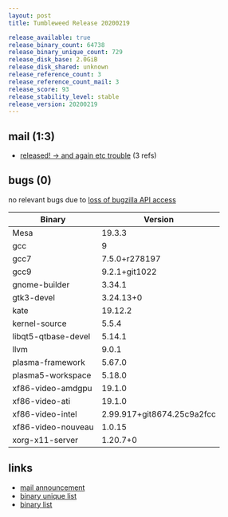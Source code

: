 ```yaml
---
layout: post
title: Tumbleweed Release 20200219

release_available: true
release_binary_count: 64738
release_binary_unique_count: 729
release_disk_base: 2.0GiB
release_disk_shared: unknown
release_reference_count: 3
release_reference_count_mail: 3
release_score: 93
release_stability_level: stable
release_version: 20200219
---
```


## mail (1:3)

- [released! -> and again etc trouble](https://lists.opensuse.org/opensuse-factory/2020-02/msg00446.html) (3 refs)

## bugs (0)

<!--more-->

no relevant bugs due to [loss of bugzilla API access](https://bugzilla.opensuse.org/show_bug.cgi?id=1157722)

Binary | Version
--- | ---
Mesa | 19.3.3
gcc | 9
gcc7 | 7.5.0+r278197
gcc9 | 9.2.1+git1022
gnome-builder | 3.34.1
gtk3-devel | 3.24.13+0
kate | 19.12.2
kernel-source | 5.5.4
libqt5-qtbase-devel | 5.14.1
llvm | 9.0.1
plasma-framework | 5.67.0
plasma5-workspace | 5.18.0
xf86-video-amdgpu | 19.1.0
xf86-video-ati | 19.1.0
xf86-video-intel | 2.99.917+git8674.25c9a2fcc
xf86-video-nouveau | 1.0.15
xorg-x11-server | 1.20.7+0

## links

- [mail announcement](https://lists.opensuse.org/opensuse-factory/2020-02/msg00431.html)
- [binary unique list](http://download.opensuse.org/history/20200219/rpm.unique.list)
- [binary list](http://download.opensuse.org/history/20200219/rpm.list)

